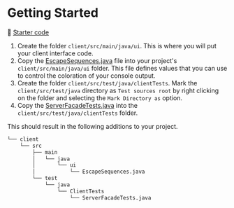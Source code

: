 # Getting Started

📁 [Starter code](starter-code)

1. Create the folder `client/src/main/java/ui`. This is where you will put your client interface code.
1. Copy the [EscapeSequences.java](starter-code/ui/EscapeSequences.java) file into your project's `client/src/main/java/ui` folder. This file defines values that you can use to control the coloration of your console output.
1. Create the folder `client/src/test/java/clientTests`. Mark the `client/src/test/java` directory as `Test sources root` by right clicking on the folder and selecting the `Mark Directory as` option.
1. Copy the [ServerFacadeTests.java](starter-code/clientTests/ServerFacadeTests.java) into the `client/src/test/java/clientTests` folder.

This should result in the following additions to your project.

```txt
└── client
    └── src
        ├── main
        │   └── java
        │       └── ui
        │           └── EscapeSequences.java
        └── test
            └── java
                └── ClientTests
                    └── ServerFacadeTests.java
```